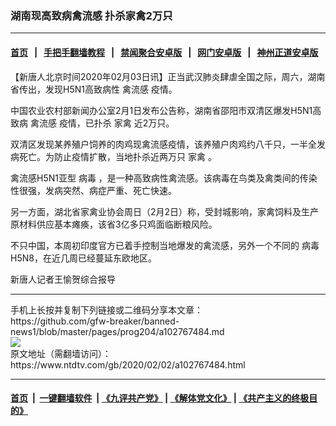 ### 湖南现高致病禽流感 扑杀家禽2万只
------------------------

#### [首页](https://github.com/gfw-breaker/banned-news1/blob/master/README.md) &nbsp;&nbsp;|&nbsp;&nbsp; [手把手翻墙教程](https://github.com/gfw-breaker/guides/wiki) &nbsp;&nbsp;|&nbsp;&nbsp; [禁闻聚合安卓版](https://github.com/gfw-breaker/bn-android) &nbsp;&nbsp;|&nbsp;&nbsp; [网门安卓版](https://github.com/oGate2/oGate) &nbsp;&nbsp;|&nbsp;&nbsp; [神州正道安卓版](https://github.com/SzzdOgate/update) 



<div><div class="post_content" itemprop="articleBody">
 <p>
  【新唐人北京时间2020年02月03日讯】正当武汉肺炎肆虐全国之际，周六，湖南省传出，发现H5N1高致病性
  <ok href="https://www.ntdtv.com/gb/禽流感.htm">
   禽流感
  </ok>
  疫情。
 </p>
 <p>
  中国农业农村部新闻办公室2月1日发布公告称，湖南省邵阳市双清区爆发H5N1高致病
  <ok href="https://www.ntdtv.com/gb/禽流感.htm">
   禽流感
  </ok>
  疫情，已扑杀
  <ok href="https://www.ntdtv.com/gb/家禽.htm">
   家禽
  </ok>
  近2万只。
 </p>
 <p>
  双清区发现某养殖户饲养的肉鸡现禽流感疫情，该养殖户肉鸡约八千只，一半全发病死亡。为防止疫情扩散，当地扑杀近两万只
  <ok href="https://www.ntdtv.com/gb/家禽.htm">
   家禽
  </ok>
  。
 </p>
 <p>
  禽流感H5N1亚型
  <ok href="https://www.ntdtv.com/gb/病毒.htm">
   病毒
  </ok>
  ，是一种高致病性禽流感。该病毒在鸟类及禽类间的传染性很强，发病突然、病症严重、死亡快速。
 </p>
 <p>
  另一方面，湖北省家禽业协会周日（2月2日）称，受封城影响，家禽饲料及生产原材料供应基本瘫痪，该省3亿多只鸡面临断粮风险。
 </p>
 <p>
  不只中国，本周初印度官方已着手控制当地爆发的禽流感，另外一个不同的
  <ok href="https://www.ntdtv.com/gb/病毒.htm">
   病毒
  </ok>
  H5N8，在近几周已经蔓延东欧地区。
 </p>
 <p>
  新唐人记者王愉贺综合报导
 </p>
 <div class="single_ad">
 </div>
</div>
</div>
<hr/>
手机上长按并复制下列链接或二维码分享本文章：<br/>
https://github.com/gfw-breaker/banned-news1/blob/master/pages/prog204/a102767484.md <br/>
<a href='https://github.com/gfw-breaker/banned-news1/blob/master/pages/prog204/a102767484.md'><img src='https://github.com/gfw-breaker/banned-news1/blob/master/pages/prog204/a102767484.md.png'/></a> <br/>
原文地址（需翻墙访问）：https://www.ntdtv.com/gb/2020/02/02/a102767484.html


------------------------
#### [首页](https://github.com/gfw-breaker/banned-news1/blob/master/README.md) &nbsp;|&nbsp; [一键翻墙软件](https://github.com/gfw-breaker/nogfw/blob/master/README.md) &nbsp;| [《九评共产党》](https://github.com/gfw-breaker/9ping.md/blob/master/README.md#九评之一评共产党是什么) | [《解体党文化》](https://github.com/gfw-breaker/jtdwh.md/blob/master/README.md) | [《共产主义的终极目的》](https://github.com/gfw-breaker/gczydzjmd.md/blob/master/README.md)


<img src='http://gfw-breaker.win/banned-news/pages/prog204/a102767484.md' width='0px' height='0px'/>